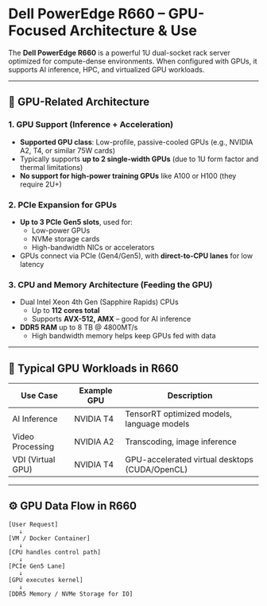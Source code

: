 # Dell PowerEdge R660 – GPU-Focused Architecture & Use

The **Dell PowerEdge R660** is a powerful 1U dual-socket rack server optimized for compute-dense environments. When configured with GPUs, it supports AI inference, HPC, and virtualized GPU workloads.

---

## 🔧 GPU-Related Architecture

### 1. **GPU Support (Inference + Acceleration)**
- **Supported GPU class**: Low-profile, passive-cooled GPUs (e.g., NVIDIA A2, T4, or similar 75W cards)
- Typically supports **up to 2 single-width GPUs** (due to 1U form factor and thermal limitations)
- **No support for high-power training GPUs** like A100 or H100 (they require 2U+)

### 2. **PCIe Expansion for GPUs**
- **Up to 3 PCIe Gen5 slots**, used for:
  - Low-power GPUs
  - NVMe storage cards
  - High-bandwidth NICs or accelerators
- GPUs connect via PCIe (Gen4/Gen5), with **direct-to-CPU lanes** for low latency

### 3. **CPU and Memory Architecture (Feeding the GPU)**
- Dual Intel Xeon 4th Gen (Sapphire Rapids) CPUs
  - Up to **112 cores total**
  - Supports **AVX-512, AMX** – good for AI inference
- **DDR5 RAM** up to 8 TB @ 4800MT/s
  - High bandwidth memory helps keep GPUs fed with data

---

## 🧠 Typical GPU Workloads in R660

| Use Case         | Example GPU  | Description                                      |
|------------------|--------------|--------------------------------------------------|
| AI Inference     | NVIDIA T4    | TensorRT optimized models, language models       |
| Video Processing | NVIDIA A2    | Transcoding, image inference                     |
| VDI (Virtual GPU)| NVIDIA T4    | GPU-accelerated virtual desktops (CUDA/OpenCL)   |

---

## ⚙️ GPU Data Flow in R660

```plaintext
[User Request] 
   ↓
[VM / Docker Container]
   ↓
[CPU handles control path]
   ↓
[PCIe Gen5 Lane]
   ↓
[GPU executes kernel]
   ↓
[DDR5 Memory / NVMe Storage for IO]